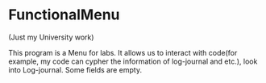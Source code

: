 # FunctionalMenu
(Just my University work)

This program is a Menu for labs. It allows us to interact with code(for example, my code can cypher the information of log-journal and etc.), look into Log-journal. Some fields are empty. 
